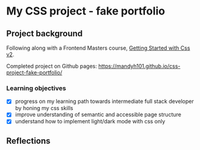 # My CSS project - fake portfolio

## Project background
Following along with a Frontend Masters course, [Getting Started with Css v2](https://frontendmasters.com/courses/getting-started-css-v2/).

Completed project on Github pages: https://mandyh101.github.io/css-project-fake-portfolio/ 

### Learning objectives
- [x] progress on my learning path towards intermediate full stack developer by honing my css skills
- [x] improve understanding of semantic and accessible page structure
- [x] understand how to implement light/dark mode with css only

## Reflections
<!-- TODO -->